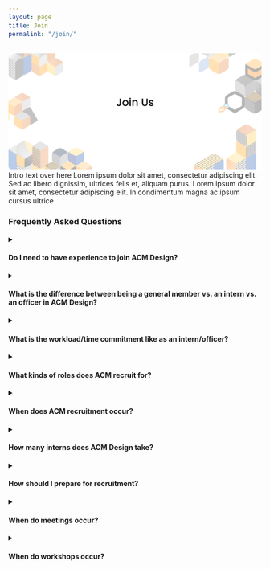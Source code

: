 ```yaml
---
layout: page
title: Join
permalink: "/join/"
---
```

<div>
<img class="custom-banner-image" src="/assets/banners/join_banner.png">
</div>
<!-- change to join_us banenr and add buttons to a container -->
<div class="desc">
Intro text over here Lorem ipsum dolor sit amet, consectetur adipiscing elit. Sed ac libero dignissim, ultrices felis et, aliquam purus. Lorem ipsum dolor sit amet, consectetur adipiscing elit. In condimentum magna ac ipsum cursus ultrice
</div>

<!-- <ul class="timeline">
	<li data-year="2017" data-text="Lorem ipsum dolor sit amet, consectetur."></li>
	<li data-year="2018" data-text="Lorem ipsum dolor sit amet, consectetur."></li>
	<li data-year="2019" data-text="Lorem ipsum dolor sit amet, consectetur."></li>
	<li data-year="2020" data-text="Lorem ipsum dolor sit amet, consectetur."></li>
	<li data-year="2021" data-text="Lorem ipsum dolor sit amet, consectetur."></li>
</ul> -->

<div class="regular-padding">
<h3>Frequently Asked Questions </h3>
<details>
	<summary>
		<h4>Do I need to have experience to join ACM Design?</h4>
	</summary>
	<p>No! If you are interested in becoming a general member, you are more than welcome to attend our workshops and events without any prior knowledge! We teach from the ground up so come if you are interested! As for recruitment, you will need to understand design principles, but you do not need formal experience or even a portfolio. Just be prepared to talk about what you think makes good design!</p>
</details>

<details>
	<summary>
		<h4>What is the difference between being a general member vs. an intern vs. an officer in ACM Design?</h4>
	</summary>
	<p>General members are free to come and go to any events they wish and the time commitment is very flexible. There is no need to apply or recruit if a student wishes to be a general member.
	Interns are selected through a recruitment process that occurs every fall. Interns undergo design training to understand ACM’s design guidelines and are able to work on internal projects and design requests.
	Officers are either selected through a recruitment process that occurs during spring or are promoted interns who have stayed in ACM Design for over a quarter. Officers have the opportunity to run for board, lead a workshop, and/or manage a project if they wish.</p>
</details>

<details>
	<summary>
		<h4>What is the workload/time commitment like as an intern/officer?</h4>
	</summary>
	<p>This varies on the project, an intern/officer’s personal schedule, and how much they want to take on. We respect everyone’s goals and do our best to support our members in whatever way we can. Typically, our members spend around 3 hours a week for ACM Design.</p>
</details>

<details>
	<summary>
		<h4>What kinds of roles does ACM recruit for?</h4>
	</summary>
	<p>UX Design - Work on internal UX/UI projects by conducting user research and creating prototypes and mockups.
	Graphic Design - Create social media graphics for all of ACM’s committees.
	Developers - Create websites and software for internal projects.</p>
</details>

<details>
	<summary>
		<h4>When does ACM recruitment occur?</h4>
	</summary>
	<p>ACM recruitment happens twice a year - in the fall for interns and in the spring for officers. The timeline for both is very similar and the whole process takes about 3-4 weeks. Candidates will have about two weeks to fill out the general application where they can answer questions in the design section if they are interested in joining ACM Design. Interviews will usually happen the week after applications close. ACM Design conducts 30-45 minute interviews with the first part being behavioral and the second part asking about a candidate’s design workstyle with some time at the end for questions.</p>
</details>

<details>
	<summary>
		<h4>How many interns does ACM Design take?</h4>
	</summary>
	<p>It depends on the projects we take and how many people are currently active! Each cycle it ranges between 5 and 10 interns.</p>
</details>

<details>
	<summary>
		<h4>How should I prepare for recruitment?</h4>
	</summary>
	<p>Learn about what makes good design and find examples to talk about! You can start by looking at your favorite software products and think about the design in terms of how it works and what can be improved upon. </p>
</details>

<details>
	<summary>
		<h4>When do meetings occur?</h4>
	</summary>
	<p>Meetings are currently being held every Monday from 7:00 - 7:30 PM PST virtually. We schedule meetings around people’s schedules to respect their time, so our meetings change every quarter. Project teams also have the option to meet outside of this time period if needed.</p>
</details>

<details>
	<summary>
		<h4>When do workshops occur?</h4>
	</summary>
	<p>Workshops are currently being held every Thursday from 5:00 - 6:00 PM PT virtually.</p>
</details>



</div>